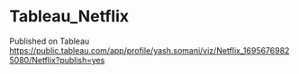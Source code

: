 # Tableau_Netflix

Published on Tableau 
https://public.tableau.com/app/profile/yash.somani/viz/Netflix_16956769825080/Netflix?publish=yes


